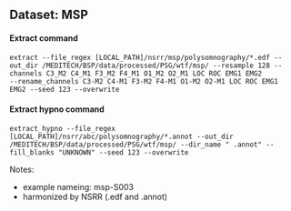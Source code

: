 ## Dataset: MSP

#### Extract command
```
extract --file_regex [LOCAL_PATH]/nsrr/msp/polysomnography/*.edf --out_dir /MEDITECH/BSP/data/processed/PSG/wtf/msp/ --resample 128 --channels C3_M2 C4_M1 F3_M2 F4_M1 O1_M2 O2_M1 LOC ROC EMG1 EMG2
--rename_channels C3-M2 C4-M1 F3-M2 F4-M1 O1-M2 O2-M1 LOC ROC EMG1 EMG2 --seed 123 --overwrite
```

#### Extract hypno command
```
extract_hypno --file_regex [LOCAL_PATH]/nsrr/abc/polysomnography/*.annot --out_dir /MEDITECH/BSP/data/processed/PSG/wtf/msp/ --dir_name " .annot" --fill_blanks "UNKNOWN" --seed 123 --overwrite
```

Notes:
- example nameing: msp-S003
- harmonized by NSRR (.edf and .annot)